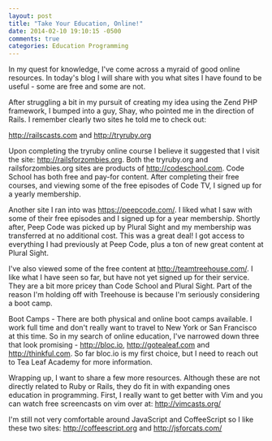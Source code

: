```yaml
---
layout: post
title: "Take Your Education, Online!"
date: 2014-02-10 19:10:15 -0500
comments: true
categories: Education Programming
---
```

In my quest for knowledge, I've come across a myraid of good online resources.  In today's blog I will share with you what sites I have found to be useful - some are free and some are not.  

After struggling a bit in my pursuit of creating my idea using the Zend PHP framework, I bumped into a guy, Shay, who pointed me in the direction of Rails.  I remember clearly two sites he told me to check out:

http://railscasts.com and http://tryruby.org

Upon completing the tryruby online course I believe it suggested that I visit the site:  http://railsforzombies.org.  Both the tryruby.org and railsforzombies.org sites are products of http://codeschool.com.  Code School has both free and pay-for content.  After completing their free courses, and viewing some of the free episodes of Code TV, I signed up for a yearly membership.

Another site I ran into was https://peepcode.com/.  I liked what I saw with some of their free episodes and I signed up for a year membership.  Shortly after, Peep Code was picked up by Plural Sight and my membership was transferred at no additional cost.  This was a great deal!  I got access to everything I had previously at Peep Code, plus a ton of new great content at Plural Sight.

I've also viewed some of the free content at http://teamtreehouse.com/.  I like what I have seen so far, but have not yet signed up for their service.  They are a bit more pricey than Code School and Plural Sight.  Part of the reason I'm holding off with Treehouse is because I'm seriously considering a boot camp.

Boot Camps - There are both physical and online boot camps available.  I work full time and don't really want to travel to New York or San Francisco at this time.  So in my search of online education, I've narrowed down three that look promising - http://bloc.io, http://gotealeaf.com and http://thinkful.com.  So far bloc.io is my first choice, but I need to reach out to Tea Leaf Academy for more information.

Wrapping up, I want to share a few more resources.  Although these are not directly related to Ruby or Rails, they do fit in with expanding ones education in programming.  First, I really want to get better with Vim and you can watch free screencasts on vim over at: http://vimcasts.org/

I'm still not very comfortable around JavaScript and CoffeeScript so I like these two sites:  http://coffeescript.org and http://jsforcats.com/
